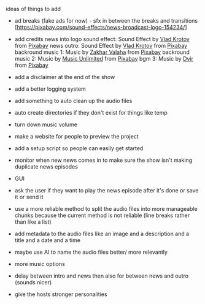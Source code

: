 ideas of things to add

- ad breaks (fake ads for now) - sfx in between the breaks and transitions [https://pixabay.com/sound-effects/news-broadcast-logo-154234/]


- add credits
news into logo sound effect: Sound Effect by <a href="https://pixabay.com/users/moodmode-33139253/?utm_source=link-attribution&utm_medium=referral&utm_campaign=music&utm_content=154245">Vlad Krotov</a> from <a href="https://pixabay.com/sound-effects//?utm_source=link-attribution&utm_medium=referral&utm_campaign=music&utm_content=154245">Pixabay</a>
news outro: Sound Effect by <a href="https://pixabay.com/users/moodmode-33139253/?utm_source=link-attribution&utm_medium=referral&utm_campaign=music&utm_content=154125">Vlad Krotov</a> from <a href="https://pixabay.com//?utm_source=link-attribution&utm_medium=referral&utm_campaign=music&utm_content=154125">Pixabay</a>
backround music 1: Music by <a href="https://pixabay.com/users/good_b_music-22836301/?utm_source=link-attribution&utm_medium=referral&utm_campaign=music&utm_content=10626">Zakhar Valaha</a> from <a href="https://pixabay.com/music//?utm_source=link-attribution&utm_medium=referral&utm_campaign=music&utm_content=10626">Pixabay</a>
backround music 2: Music by <a href="https://pixabay.com/users/music_unlimited-27600023/?utm_source=link-attribution&utm_medium=referral&utm_campaign=music&utm_content=144801">Music Unlimited</a> from <a href="https://pixabay.com/music//?utm_source=link-attribution&utm_medium=referral&utm_campaign=music&utm_content=144801">Pixabay</a>
bgm 3: Music by <a href="https://pixabay.com/users/musicinmedia-43224764/?utm_source=link-attribution&utm_medium=referral&utm_campaign=music&utm_content=259477">Dvir</a> from <a href="https://pixabay.com//?utm_source=link-attribution&utm_medium=referral&utm_campaign=music&utm_content=259477">Pixabay</a>

- add a disclaimer at the end of the show
- add a better logging system
- add something to auto clean up the audio files
- auto create directories if they don't exist for things like temp
- turn down music volume
- make a website for people to preview the project
- add a setup script so people can easily get started
- monitor when new news comes in to make sure the show isn't making duplicate news episodes
- GUI
- ask the user if they want to play the news episode after it's done or save it or send it
- use a more reliable method to split the audio files into more manageable chunks because the current method is not reliable (line breaks rather than like a list)
- add metadata to the audio files like an image and a description and a title and a date and a time
- maybe use AI to name the audio files better/ more relevantly
- more music options
- delay between intro and news then also for between news and outro (sounds nicer)
- give the hosts stronger personalities